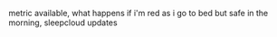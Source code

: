 metric available, what happens if i'm red as i go to bed but safe in the morning, sleepcloud updates
